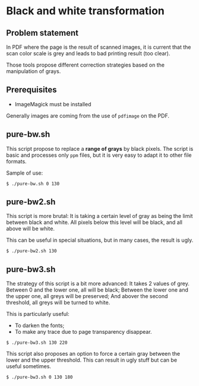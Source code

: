 # Black and white transformation

## Problem statement

In PDF where the page is the result of scanned images, it is current that the scan color scale is grey and leads to bad printing result (too clear).

Those tools propose different correction strategies based on the manipulation of grays.

## Prerequisites

* ImageMagick must be installed

Generally images are coming from the use of `pdfimage` on the PDF.

## pure-bw.sh

This script propose to replace a **range of grays** by black pixels. The script is basic and processes only `ppm` files, but it is very easy to adapt it to other file formats.

Sample of use:

```
$ ./pure-bw.sh 0 130
```

## pure-bw2.sh

This script is more brutal: It is taking a certain level of gray as being the limit between black and white. All pixels below this level will be black, and all above will be white.

This can be useful in special situations, but in many cases, the result is ugly.

```
$ ./pure-bw2.sh 130
```

## pure-bw3.sh

The strategy of this script is a bit more advanced: It takes 2 values of grey. Between 0 and the lower one, all will be black; Between the lower one and the upper one, all greys will be preserved; And abover the second threshold, all greys will be turned to white.

This is particularly useful:

* To darken the fonts;
* To make any trace due to page transparency disappear.

```
$ ./pure-bw3.sh 130 220
```

This script also proposes an option to force a certain gray between the lower and the upper threshold. This can result in ugly stuff but can be useful sometimes.

```
$ ./pure-bw3.sh 0 130 180
```

